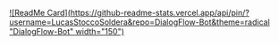[![ReadMe Card](https://github-readme-stats.vercel.app/api/pin/?username=LucasStoccoSoldera&repo=DialogFlow-Bot&theme=radical "DialogFlow-Bot" width="150")](https://github.com/LucasStoccoSoldera/DialogFlow-Bot/)
